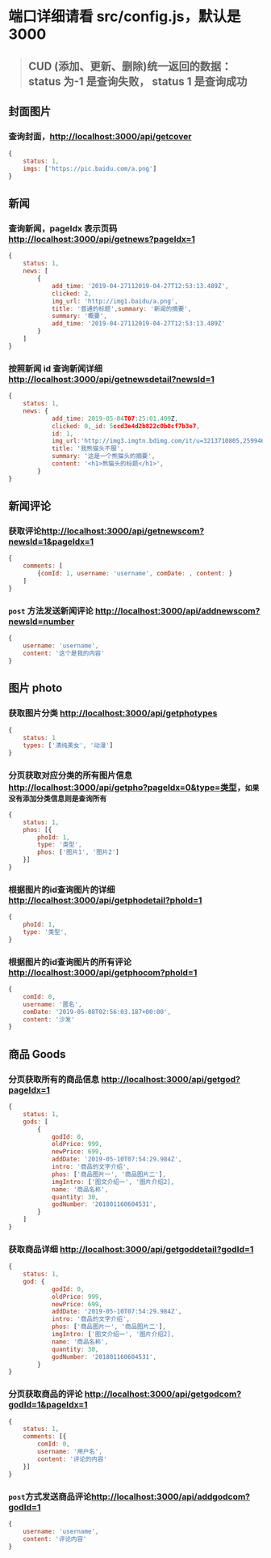 # 端口详细请看 src/config.js，默认是3000

> ## CUD (添加、更新、删除)统一返回的数据：status 为-1 是查询失败， status 1 是查询成功

## 封面图片

### 查询封面，[http://localhost:3000/api/getcover](null)

````javascript
{
    status: 1,
    imgs: ['https://pic.baidu.com/a.png']
}
````

## 新闻

### 查询新闻，pageIdx 表示页码 [http://localhost:3000/api/getnews?pageIdx=1](null)

```javascript
{
    status: 1,
    news: [
        {
            add_time: '2019-04-27112019-04-27T12:53:13.489Z',
            clicked: 2,
            img_url: 'http://img1.baidu/a.png',
            title: '普通的标题',summary: '新闻的摘要',
            summary: '概要',
            add_time: '2019-04-27112019-04-27T12:53:13.489Z'
        }
    ]
}
````

### 按照新闻 id 查询新闻详细 [http://localhost:3000/api/getnewsdetail?newsId=1](null)

````javascript
{
    status: 1,
    news: {
            add_time: 2019-05-04T07:25:01.409Z,
            clicked: 0,_id: 5ccd3e4d2b822c0b0cf7b3e7,
            id: 1,
            img_url:'http://img3.imgtn.bdimg.com/it/u=3213710805,2599468180&fm=26&gp=0.jpg',
            title: '我熊猫头不服',
            summary: '这是一个熊猫头的摘要',
            content: '<h1>熊猫头的标题</h1>',
        }
}
````

## 新闻评论

### 获取评论[http://localhost:3000/api/getnewscom?newsId=1&pageIdx=1](null)

````javascript
{
    comments: [
        {comId: 1, username: 'username', comDate: , content: }
    ]
}
````

### `post` 方法发送新闻评论 [http://localhost:3000/api/addnewscom?newsId=number](null)

````javascript
{
    username: 'username',
    content: '这个是我的内容'
}
````

## 图片 photo

### 获取图片分类 [http://localhost:3000/api/getphotypes](null)

````javascript
{
    status: 1
    types: ['清纯美女', '动漫']
}
````

### 分页获取对应分类的所有图片信息 [http://localhost:3000/api/getpho?pageIdx=0&type=类型](null)，`如果没有添加分类信息则是查询所有`

````javascript
{
    status: 1,
    phos: [{
        phoId: 1,
        type: '类型',
        phos: ['图片1', '图片2']
    }]
}
````

### 根据图片的id查询图片的详细 [http://localhost:3000/api/getphodetail?phoId=1](null)

````javascript
{
    phoId: 1,
    type: '类型',
}
````

### 根据图片的id查询图片的所有评论 [http://localhost:3000/api/getphocom?phoId=1](null)

````javascript
{
    comId: 0,
    username: '匿名',
    comDate: '2019-05-08T02:56:03.187+00:00',
    content: '沙发'
}
````

## 商品 Goods

### 分页获取所有的商品信息 [http://localhost:3000/api/getgod?pageIdx=1](null)

````javascript
{
    status: 1,
    gods: [
        {
            godId: 0,
            oldPrice: 999,
            newPrice: 699,
            addDate: '2019-05-10T07:54:29.984Z',
            intro: '商品的文字介绍',
            phos: ['商品图片一', '商品图片二'],
            imgIntro: ['图文介绍一', '图片介绍2],
            name: '商品名称',
            quantity: 30,
            godNumber: '201801160604531',
        }
    ]
}
````

### 获取商品详细 [http://localhost:3000/api/getgoddetail?godId=1](null)

````javascript
{
    status: 1,
    god: {
            godId: 0,
            oldPrice: 999,
            newPrice: 699,
            addDate: '2019-05-10T07:54:29.984Z',
            intro: '商品的文字介绍',
            phos: ['商品图片一', '商品图片二'],
            imgIntro: ['图文介绍一', '图片介绍2],
            name: '商品名称',
            quantity: 30,
            godNumber: '201801160604531',
        }
}

````

### 分页获取商品的评论 [http://localhost:3000/api/getgodcom?godId=1&pageIdx=1](null)

````javascript
{
    status: 1,
    comments: [{
        comId: 0,
        username: '用户名',
        content: '评论的内容'
    }]
}
````

### `post`方式发送商品评论[http://localhost:3000/api/addgodcom?godId=1](null)

````javascript
{
    username: 'username',
    content: '评论内容'
}
````